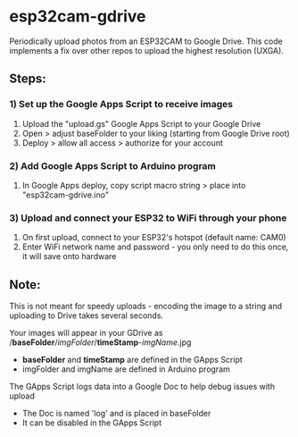 # esp32cam-gdrive
Periodically upload photos from an ESP32CAM to Google Drive. This code implements a fix over other repos to upload the highest resolution (UXGA).

## Steps:
### 1) Set up the Google Apps Script to receive images
1) Upload the "upload.gs" Google Apps Script to your Google Drive
2) Open > adjust baseFolder to your liking (starting from Google Drive root)
3) Deploy > allow all access > authorize for your account

### 2) Add Google Apps Script to Arduino program
1) In Google Apps deploy, copy script macro string > place into "esp32cam-gdrive.ino"

### 3) Upload and connect your ESP32 to WiFi through your phone
1) On first upload, connect to your ESP32's hotspot (default name: CAM0)
2) Enter WiFi network name and password - you only need to do this once, it will save onto hardware

## Note:
This is not meant for speedy uploads - encoding the image to a string and uploading to Drive takes several seconds.

Your images will appear in your GDrive as /**baseFolder**/_imgFolder_/**timeStamp**-_imgName_.jpg
- **baseFolder** and **timeStamp** are defined in the GApps Script
- imgFolder and imgName are defined in Arduino program

The GApps Script logs data into a Google Doc to help debug issues with upload
- The Doc is named 'log' and is placed in baseFolder
- It can be disabled in the GApps Script
